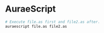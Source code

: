 # AuraeScript


```bash
# Execute file.as first and file2.as after.
auraescript file.as file2.as
```
